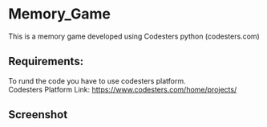 # Memory_Game
This is a memory game developed using Codesters python (codesters.com)


## Requirements:
To rund the code you have to use codesters platform.<br/>
Codesters Platform Link: https://www.codesters.com/home/projects/ 

## Screenshot

